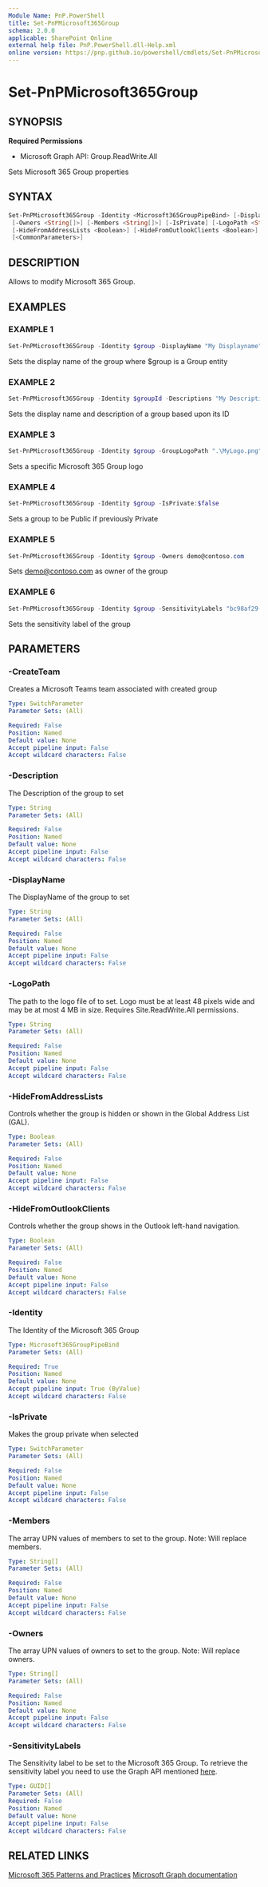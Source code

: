 ```yaml
---
Module Name: PnP.PowerShell
title: Set-PnPMicrosoft365Group
schema: 2.0.0
applicable: SharePoint Online
external help file: PnP.PowerShell.dll-Help.xml
online version: https://pnp.github.io/powershell/cmdlets/Set-PnPMicrosoft365Group.html
---
```

 
# Set-PnPMicrosoft365Group

## SYNOPSIS

**Required Permissions**

  * Microsoft Graph API: Group.ReadWrite.All

Sets Microsoft 365 Group properties

## SYNTAX

```powershell
Set-PnPMicrosoft365Group -Identity <Microsoft365GroupPipeBind> [-DisplayName <String>] [-Description <String>]
 [-Owners <String[]>] [-Members <String[]>] [-IsPrivate] [-LogoPath <String>] [-CreateTeam]
 [-HideFromAddressLists <Boolean>] [-HideFromOutlookClients <Boolean>] [-SensitivityLabels <GUID[]>]
 [<CommonParameters>]
```

## DESCRIPTION

Allows to modify Microsoft 365 Group.

## EXAMPLES

### EXAMPLE 1
```powershell
Set-PnPMicrosoft365Group -Identity $group -DisplayName "My Displayname"
```

Sets the display name of the group where $group is a Group entity

### EXAMPLE 2
```powershell
Set-PnPMicrosoft365Group -Identity $groupId -Descriptions "My Description" -DisplayName "My DisplayName"
```

Sets the display name and description of a group based upon its ID

### EXAMPLE 3
```powershell
Set-PnPMicrosoft365Group -Identity $group -GroupLogoPath ".\MyLogo.png"
```

Sets a specific Microsoft 365 Group logo

### EXAMPLE 4
```powershell
Set-PnPMicrosoft365Group -Identity $group -IsPrivate:$false
```

Sets a group to be Public if previously Private

### EXAMPLE 5
```powershell
Set-PnPMicrosoft365Group -Identity $group -Owners demo@contoso.com
```

Sets demo@contoso.com as owner of the group

### EXAMPLE 6
```powershell
Set-PnPMicrosoft365Group -Identity $group -SensitivityLabels "bc98af29-59eb-4869-baaa-9a8dff631aa4"
```

Sets the sensitivity label of the group

## PARAMETERS

### -CreateTeam
Creates a Microsoft Teams team associated with created group

```yaml
Type: SwitchParameter
Parameter Sets: (All)

Required: False
Position: Named
Default value: None
Accept pipeline input: False
Accept wildcard characters: False
```

### -Description
The Description of the group to set

```yaml
Type: String
Parameter Sets: (All)

Required: False
Position: Named
Default value: None
Accept pipeline input: False
Accept wildcard characters: False
```

### -DisplayName
The DisplayName of the group to set

```yaml
Type: String
Parameter Sets: (All)

Required: False
Position: Named
Default value: None
Accept pipeline input: False
Accept wildcard characters: False
```

### -LogoPath
The path to the logo file of to set. Logo must be at least 48 pixels wide and may be at most 4 MB in size. Requires Site.ReadWrite.All permissions.

```yaml
Type: String
Parameter Sets: (All)

Required: False
Position: Named
Default value: None
Accept pipeline input: False
Accept wildcard characters: False
```

### -HideFromAddressLists
Controls whether the group is hidden or shown in the Global Address List (GAL).

```yaml
Type: Boolean
Parameter Sets: (All)

Required: False
Position: Named
Default value: None
Accept pipeline input: False
Accept wildcard characters: False
```

### -HideFromOutlookClients
Controls whether the group shows in the Outlook left-hand navigation.

```yaml
Type: Boolean
Parameter Sets: (All)

Required: False
Position: Named
Default value: None
Accept pipeline input: False
Accept wildcard characters: False
```

### -Identity
The Identity of the Microsoft 365 Group

```yaml
Type: Microsoft365GroupPipeBind
Parameter Sets: (All)

Required: True
Position: Named
Default value: None
Accept pipeline input: True (ByValue)
Accept wildcard characters: False
```

### -IsPrivate
Makes the group private when selected

```yaml
Type: SwitchParameter
Parameter Sets: (All)

Required: False
Position: Named
Default value: None
Accept pipeline input: False
Accept wildcard characters: False
```

### -Members
The array UPN values of members to set to the group. Note: Will replace members.

```yaml
Type: String[]
Parameter Sets: (All)

Required: False
Position: Named
Default value: None
Accept pipeline input: False
Accept wildcard characters: False
```

### -Owners
The array UPN values of owners to set to the group. Note: Will replace owners.

```yaml
Type: String[]
Parameter Sets: (All)

Required: False
Position: Named
Default value: None
Accept pipeline input: False
Accept wildcard characters: False
```

### -SensitivityLabels
The Sensitivity label to be set to the Microsoft 365 Group. To retrieve the sensitivity label you need to use the Graph API mentioned [here](https://docs.microsoft.com/en-us/graph/api/informationprotectionlabel-get?view=graph-rest-beta&tabs=http).

```yaml
Type: GUID[]
Parameter Sets: (All)
Required: False
Position: Named
Default value: None
Accept pipeline input: False
Accept wildcard characters: False
```

## RELATED LINKS

[Microsoft 365 Patterns and Practices](https://aka.ms/m365pnp)
[Microsoft Graph documentation](https://docs.microsoft.com/graph/api/group-update)